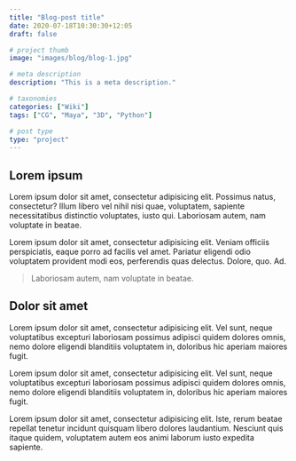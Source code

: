 ```yaml
---
title: "Blog-post title"
date: 2020-07-18T10:30:30+12:05
draft: false

# project thumb
image: "images/blog/blog-1.jpg"

# meta description
description: "This is a meta description."

# taxonomies
categories: ["Wiki"]
tags: ["CG", "Maya", "3D", "Python"]

# post type
type: "project"
---
```


## Lorem ipsum

Lorem ipsum dolor sit amet, consectetur adipisicing elit. Possimus natus, consectetur? Illum libero vel nihil nisi quae, voluptatem, sapiente necessitatibus distinctio voluptates, iusto qui. Laboriosam autem, nam voluptate in beatae.

Lorem ipsum dolor sit amet, consectetur adipisicing elit. Veniam officiis perspiciatis, eaque porro ad facilis vel amet. Pariatur eligendi odio voluptatem provident modi eos, perferendis quas delectus. Dolore, quo. Ad.


> Laboriosam autem, nam voluptate in beatae.


## Dolor sit amet

Lorem ipsum dolor sit amet, consectetur adipisicing elit. Vel sunt, neque voluptatibus excepturi laboriosam possimus adipisci quidem dolores omnis, nemo dolore eligendi blanditiis voluptatem in, doloribus hic aperiam maiores fugit.

Lorem ipsum dolor sit amet, consectetur adipisicing elit. Vel sunt, neque voluptatibus excepturi laboriosam possimus adipisci quidem dolores omnis, nemo dolore eligendi blanditiis voluptatem in, doloribus hic aperiam maiores fugit.

Lorem ipsum dolor sit amet, consectetur adipisicing elit. Iste, rerum beatae repellat tenetur incidunt quisquam libero dolores laudantium. Nesciunt quis itaque quidem, voluptatem autem eos animi laborum iusto expedita sapiente.
